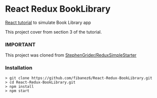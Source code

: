 # React Redux BookLibrary

[React tutorial](https://www.udemy.com/react-redux/) to simulate Book Library app

This project cover from section 3 of the tutorial.

### IMPORTANT

This project was cloned from [StephenGrider/ReduxSimpleStarter](https://github.com/StephenGrider/ReduxSimpleStarter)

### Installation
```
> git clone https://github.com/fibanez6/React-Redux-BookLibrary.git
> cd React-Redux-BookLibrary.git
> npm install
> npm start
```